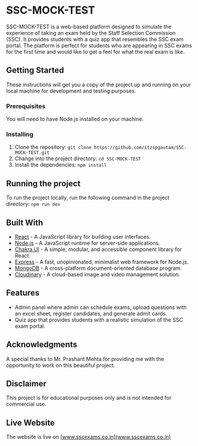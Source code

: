 # SSC-MOCK-TEST

SSC-MOCK-TEST is a web-based platform designed to simulate the experience of taking an exam held by the Staff Selection Commission (SSC). It provides students with a quiz app that resembles the SSC exam portal. The platform is perfect for students who are appearing in SSC exams for the first time and would like to get a feel for what the real exam is like.

## Getting Started

These instructions will get you a copy of the project up and running on your local machine for development and testing purposes.

### Prerequisites

You will need to have Node.js installed on your machine.

### Installing

1. Clone the repository: `git clone https://github.com/itzspgautam/SSC-MOCK-TEST.git`
2. Change into the project directory: `cd SSC-MOCK-TEST`
3. Install the dependencies: `npm install`

## Running the project

To run the project locally, run the following command in the project directory: `npm run dev`

## Built With

- [React](https://reactjs.org/) - A JavaScript library for building user interfaces.
- [Node.js](https://nodejs.org/) - A JavaScript runtime for server-side applications.
- [Chakra UI](https://chakra-ui.com/) - A simple, modular, and accessible component library for React.
- [Express](https://expressjs.com/) - A fast, unopinionated, minimalist web framework for Node.js.
- [MongoDB](https://www.mongodb.com/) - A cross-platform document-oriented database program.
- [Cloudinary](https://cloudinary.com/) - A cloud-based image and video management solution.

## Features

- Admin panel where admin can schedule exams, upload questions with an excel sheet, register candidates, and generate admit cards.
- Quiz app that provides students with a realistic simulation of the SSC exam portal.

## Acknowledgments

A special thanks to Mr. Prashant Mehta for providing me with the opportunity to work on this beautiful project.

## Disclaimer

This project is for educational purposes only and is not intended for commercial use.

## Live Website

The website is live on [www.sscexams.co.in](www.sscexams.co.in)
